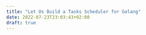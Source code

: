 ```yaml
---
title: "Let Us Build a Tasks Scheduler for Golang"
date: 2022-07-23T23:03:43+02:00
draft: true
---
```


